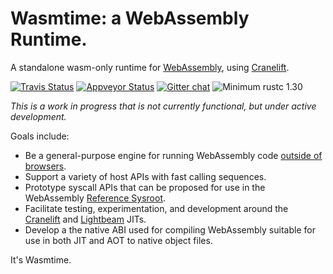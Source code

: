 # Wasmtime: a WebAssembly Runtime.

A standalone wasm-only runtime for [WebAssembly], using [Cranelift].

[![Travis Status](https://travis-ci.org/CraneStation/wasmtime.svg?branch=master)](https://travis-ci.org/CraneStation/wasmtime)
[![Appveyor Status](https://ci.appveyor.com/api/projects/status/vxvpt2plriy5s0mc?svg=true)](https://ci.appveyor.com/project/CraneStation/cranelift)
[![Gitter chat](https://badges.gitter.im/CraneStation/CraneStation.svg)](https://gitter.im/CraneStation/Lobby)
![Minimum rustc 1.30](https://img.shields.io/badge/rustc-1.30+-green.svg)

*This is a work in progress that is not currently functional, but under active development.*

Goals include:
 - Be a general-purpose engine for running WebAssembly code [outside of browsers].
 - Support a variety of host APIs with fast calling sequences.
 - Prototype syscall APIs that can be proposed for use in the WebAssembly
   [Reference Sysroot](https://github.com/WebAssembly/reference-sysroot).
 - Facilitate testing, experimentation, and development around the [Cranelift] and
   [Lightbeam] JITs.
 - Develop a the native ABI used for compiling WebAssembly suitable for use in
   both JIT and AOT to native object files.

[WebAssembly]: https://webassembly.org/
[outside of browsers]: https://github.com/WebAssembly/design/blob/master/NonWeb.md
[Cranelift]: https://github.com/CraneStation/cranelift
[Lightbeam]: https://github.com/CraneStation/lightbeam

It's Wasmtime.
